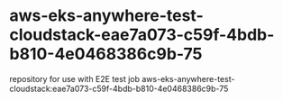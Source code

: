 # aws-eks-anywhere-test-cloudstack-eae7a073-c59f-4bdb-b810-4e0468386c9b-75
repository for use with E2E test job aws-eks-anywhere-test-cloudstack:eae7a073-c59f-4bdb-b810-4e0468386c9b-75
